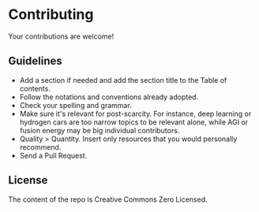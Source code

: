# Contributing

Your contributions are welcome!

## Guidelines

* Add a section if needed and add the section title to the Table of contents.
* Follow the notations and conventions already adopted.
* Check your spelling and grammar.
* Make sure it's relevant for post-scarcity. For instance, deep learning or hydrogen cars are too narrow topics to be relevant alone, while AGI or fusion energy may be big individual contributors.
* Quality > Quantity. Insert only resources that you would personally recommend. 
* Send a Pull Request.

## License

The content of the repo is Creative Commons Zero Licensed.
